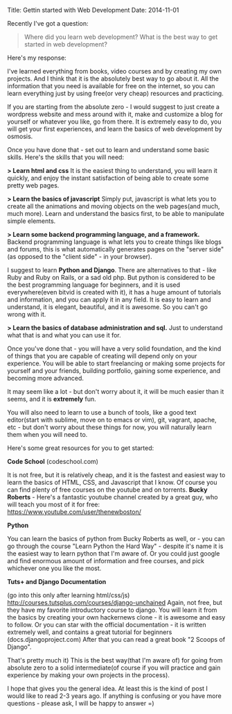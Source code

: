 Title: Gettin started with Web Development
Date: 2014-11-01

Recently I've got a question:

> Where did you learn web development? What is the best way to get started in web development?

Here's my response:

I've learned everything from books, video courses and by creating my own projects.
And I think that it is the absolutely best way to go about it.
All the information that you need is available for free on the internet, so you can learn everything just by using free(or very cheap) resources and practicing.

If you are starting from the absolute zero - I would suggest to just create a wordpress website and mess around with it, make and customize a blog for yourself or whatever you like, go from there. It is extremely easy to do, you will get your first experiences, and learn the basics of web development by osmosis.

Once you have done that - set out to learn and understand some basic skills.
Here's the skills that you will need:

**> Learn html and css**
It is the easiest thing to understand, you will learn it quickly, and enjoy the instant satisfaction of being able to create some pretty web pages.

**> Learn the basics of javascript**
Simply put, javascript is what lets you to create all the animations and moving objects on the web pages(and much, much more). Learn and understand the basics first, to be able to manipulate simple elements.

**> Learn some backend programming language, and a framework.**
Backend programming language is what lets you to create things like blogs and forums, this is what automatically generates pages on the "server side"(as opposed to the "client side" - in your browser).

I suggest to learn **Python and Django**.
There are alternatives to that - like Ruby and Ruby on Rails, or a sad old php.
But python is considered to be the best programming language for beginners, and it is used everywhere(even bitvid is created with it), it has a huge amount of tutorials and information, and you can apply it in any field.
It is easy to learn and understand, it is elegant, beautiful, and it is awesome. So you can't go wrong with it.

**> Learn the basics of database administration and sql.**
Just to understand what that is and what you can use it for.

Once you've done that - you will have a very solid foundation, and the kind of things that you are capable of creating will depend only on your experience. You will be able to start freelancing or making some projects for yourself and your friends, building portfolio, gaining some experience, and becoming more advanced.

It may seem like a lot - but don't worry about it, it will be much easier than it seems, and it is **extremely** fun.

You will also need to learn to use a bunch of tools, like a good text editor(start with sublime, move on to emacs or vim), git, vagrant, apache, etc - but don't worry about these things for now, you will naturally learn them when you will need to.

Here's some great resources for you to get started:

**Code School** (codeschool.com)

It is not free, but it is relatively cheap, and it is the fastest and easiest way to learn the basics of HTML, CSS, and Javascript that I know. Of course you can find plenty of free courses on the youtube and on torrents.
**Bucky Roberts** - Here's a fantastic youtube channel created by a great guy, who will teach you most of it for free:
https://www.youtube.com/user/thenewboston/

**Python**

You can learn the basics of python from Bucky Roberts as well, or - you can go through the course "Learn Python the Hard Way" - despite it's name it is the easiest way to learn python that I'm aware of.
Or you could just google and find enormous amount of information and free courses, and pick whichever one you like the most.

**Tuts+ and Django Documentation**

(go into this only after learning html/css/js)
http://courses.tutsplus.com/courses/django-unchained
Again, not free, but they have my favorite introductory course to django. You will learn it from the basics by creating your own hackernews clone - it is awesome and easy to follow.
Or you can star with the official documentation - it is written extremely well, and contains a great tutorial for beginners (docs.djangoproject.com)
After that you can read a great book "2 Scoops of Django".

That's pretty much it) This is the best way(that I'm aware of) for going from absolute zero to a solid intermediate(of course if you will practice and gain experience by making your own projects in the process).

I hope that gives you the general idea. At least this is the kind of post I would like to read 2-3 years ago. If anything is confusing or you have more questions - please ask, I will be happy to answer =)
